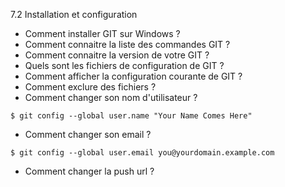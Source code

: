 7.2 Installation et configuration
- Comment installer GIT sur Windows ?
- Comment connaitre la liste des commandes GIT ?
- Comment connaitre la version de votre GIT ?
- Quels sont les fichiers de configuration de GIT ?
- Comment afficher la configuration courante de GIT ?
- Comment exclure des fichiers ?
- Comment changer son nom d'utilisateur ?

```
$ git config --global user.name "Your Name Comes Here"
```

- Comment changer son email ? 

```
$ git config --global user.email you@yourdomain.example.com
```

- Comment changer la push url ?
